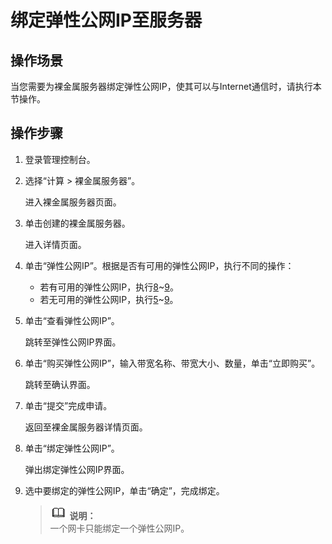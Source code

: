 # 绑定弹性公网IP至服务器<a name="zh-cn_topic_0053655291"></a>

## 操作场景<a name="section524625517480"></a>

当您需要为裸金属服务器绑定弹性公网IP，使其可以与Internet通信时，请执行本节操作。

## 操作步骤<a name="section1357254763614"></a>

1.  登录管理控制台。
2.  选择“计算 \> 裸金属服务器”。

    进入裸金属服务器页面。

3.  单击创建的裸金属服务器。

    进入详情页面。

4.  单击“弹性公网IP”。根据是否有可用的弹性公网IP，执行不同的操作：
    -   若有可用的弹性公网IP，执行[8](#li16291923171711)\~[9](#li1729122371712)。
    -   若无可用的弹性公网IP，执行[5](#li10280231170)\~[9](#li1729122371712)。

5.  <a name="li10280231170"></a>单击“查看弹性公网IP”。

    跳转至弹性公网IP界面。

6.  单击“购买弹性公网IP”，输入带宽名称、带宽大小、数量，单击“立即购买”。

    跳转至确认界面。

7.  单击“提交”完成申请。

    返回至裸金属服务器详情页面。

8.  <a name="li16291923171711"></a>单击“绑定弹性公网IP”。

    弹出绑定弹性公网IP界面。

9.  <a name="li1729122371712"></a>选中要绑定的弹性公网IP，单击“确定”，完成绑定。

    >![](public_sys-resources/icon-note.gif) **说明：**   
    >一个网卡只能绑定一个弹性公网IP。  


